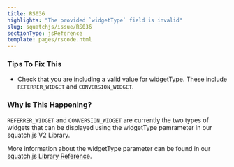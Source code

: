 ```yaml
---
title: RS036
highlights: "The provided `widgetType` field is invalid"
slug: squatchjs/issue/RS036
sectionType: jsReference
template: pages/rscode.html
---
```


### Tips To Fix This

 - Check that you are including a valid value for widgetType. These include `REFERRER_WIDGET` and `CONVERSION_WIDGET`.

### Why is This Happening?

`REFERRER_WIDGET` and `CONVERSION_WIDGET` are currently the two types of widgets that can be displayed using the widgetType pamrameter in our squatch.js V2 Library.

More information about the widgetType parameter can be found in our [squatch.js Library Reference](/developer/squatchjs/v2/reference/).